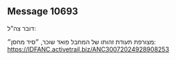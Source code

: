 ## Message 10693

דובר צה"ל:

מצורפת תעודת זהותו של המחבל פואד שוכר, ״סיד מחסן״: https://IDFANC.activetrail.biz/ANC30072024928908253

